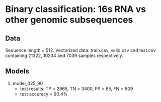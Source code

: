 # Binary classification: 16s RNA vs other genomic subsequences 

## Data
Sequence length = 512.
Vectorized data: train.csv, valid.csv and test.csv containing 21322, 10234 and 7039 samples respectively.

## Models
  
1. model_025_90
   * test results: TP = 2965, TN = 3400, FP = 65, FN = 609 
   * test accuracy = 90.4%
